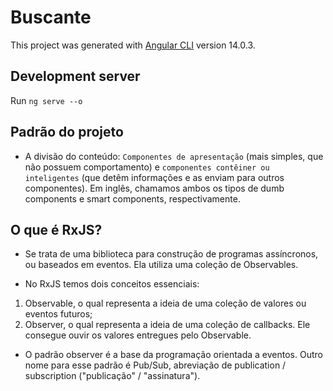# Buscante

This project was generated with [Angular CLI](https://github.com/angular/angular-cli) version 14.0.3.

## Development server

Run `ng serve --o` 

## Padrão do projeto

- A divisão do conteúdo: `Componentes de apresentação` (mais simples, que não possuem comportamento) e `componentes contêiner ou inteligentes` (que detêm informações e as enviam para outros componentes). Em inglês, chamamos ambos os tipos de dumb components e smart components, respectivamente.


## O que é RxJS?

- Se trata de uma biblioteca para construção de programas assíncronos, ou baseados em eventos. Ela utiliza uma coleção de Observables.

- No RxJS temos dois conceitos essenciais:

1. Observable, o qual representa a ideia de uma coleção de valores ou eventos futuros;
2. Observer, o qual representa a ideia de uma coleção de callbacks. Ele consegue ouvir os valores entregues pelo Observable.

- O padrão observer é a base da programação orientada a eventos. Outro nome para esse padrão é Pub/Sub, abreviação de publication / subscription ("publicação" / "assinatura").
